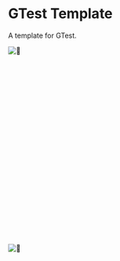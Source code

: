 # GTest Template

A template for GTest.

![🤷](https://media.giphy.com/media/v1.Y2lkPTc5MGI3NjExMTU3bHN0cmlxdnRiYmU5ZzhmbGJvcGt1Y3J3a3pvY2t2a2x2eGYwdyZlcD12MV9pbnRlcm5hbF9naWZfYnlfaWQmY3Q9Zw/G5X63GrrLjjVK/giphy.gif)

<br>
<br>
<br>
<br>
<br>
<br>
<br>
<br>
<br>
<br>
<br>
<br>
<br>
<br>
<br>
<br>
<br>
<br>
<br>
<br>
<br>


![🤷](https://media.tenor.com/lCdfn3Yx-YAAAAAi/because-baby-animals-cute.gif)
